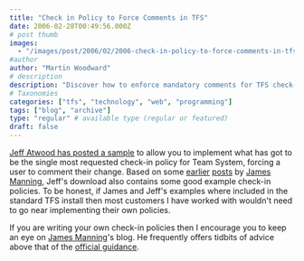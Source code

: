 ```yaml
---
title: "Check in Policy to Force Comments in TFS"
date: 2006-02-28T00:49:56.000Z
# post thumb
images:
  - "/images/post/2006/02/2006-check-in-policy-to-force-comments-in-tfs.jpg"
#author
author: "Martin Woodward"
# description
description: "Discover how to enforce mandatory comments for TFS check-ins with Jeff Atwood's sample policy, inspired by James Manning’s insights."
# Taxonomies
categories: ["tfs", "technology", "web", "programming"]
tags: ["blog", "archive"]
type: "regular" # available type (regular or featured)
draft: false
---
```


[Jeff Atwood has posted a sample](http://blogs.vertigosoftware.com/teamsystem/archive/2006/02/27/2302.aspx) to allow you to implement what has got to be the single most requested check-in policy for Team System, forcing a user to comment their change. Based on some [earlier](http://blogs.msdn.com/jmanning/archive/2006/02/02/523125.aspx) [posts](http://blogs.msdn.com/jmanning/archive/2006/01/21/515858.aspx) by [James Manning](http://blogs.msdn.com/jmanning/), Jeff's download also contains some good example check-in policies. To be honest, if James and Jeff's examples where included in the standard TFS install then most customers I have worked with wouldn't need to go near implementing their own policies.

If you are writing your own check-in policies then I encourage you to keep an eye on [James Manning](http://blogs.msdn.com/jmanning/)'s blog. He frequently offers tidbits of advice above that of the [official guidance](http://msdn2.microsoft.com/en-us/library/ms181281.aspx).
